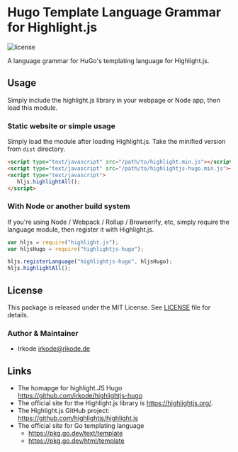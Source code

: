 # Hugo Template Language Grammar for Highlight.js

![license](https://badgen.net/badge/license/MIT/blue)

A language grammar for HuGo's templating language for Highlight.js.

## Usage

Simply include the highlight.js library in your webpage or Node app, then load this module.

### Static website or simple usage

Simply load the module after loading Highlight.js. Take the minified version from `dist` directory.

```html
<script type="text/javascript" src="/path/to/highlight.min.js"></script>
<script type="text/javascript" src="/path/to/highlightjs-hugo.min.js"></script>
<script type="text/javascript">
   hljs.highlightAll();
</script>
```

<!-- TODO: publish to a CDN later

### Using directly from the UNPKG CDN

```html
<script
   type="text/javascript"
   src="https://unpkg.com/highlightjs-hugo@0.1.0/dist/highlightjs-hugo.min.js"
></script>
```

-  More info: <https://unpkg.com>
-->

### With Node or another build system

If you're using Node / Webpack / Rollup / Browserify, etc, simply require the language module, then register it with
Highlight.js.

```javascript
var hljs = require("highlight.js");
var hljsHugo = require("highlightjs-hugo");

hljs.registerLanguage("highlightjs-hugo", hljsHugo);
hljs.highlightAll();
```

## License

This package is released under the MIT License. See [LICENSE](LICENSE) file for details.

### Author & Maintainer

- Irkode <irkode@rikode.de>

## Links

- The homapge for highlight.JS Hugo <https://github.com/irkode/highlightjs-hugo>
- The official site for the Highlight.js library is <https://highlightjs.org/>.
- The Highlight.js GitHub project: <https://github.com/highlightjs/highlight.js>
- The official site for Go templating language
   - https://pkg.go.dev/text/template
   - https://pkg.go.dev/html/template
